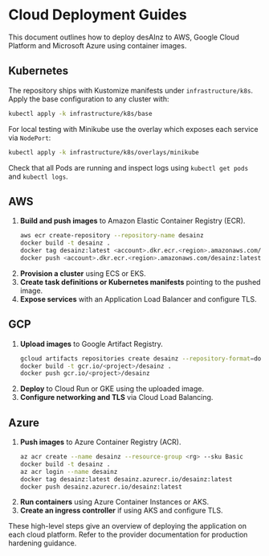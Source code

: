 # Cloud Deployment Guides

This document outlines how to deploy desAInz to AWS, Google Cloud Platform and Microsoft Azure using container images.

## Kubernetes

The repository ships with Kustomize manifests under `infrastructure/k8s`. Apply
the base configuration to any cluster with:

```bash
kubectl apply -k infrastructure/k8s/base
```

For local testing with Minikube use the overlay which exposes each service via
`NodePort`:

```bash
kubectl apply -k infrastructure/k8s/overlays/minikube
```

Check that all Pods are running and inspect logs using `kubectl get pods` and
`kubectl logs`.

## AWS

1. **Build and push images** to Amazon Elastic Container Registry (ECR).
   ```bash
   aws ecr create-repository --repository-name desainz
   docker build -t desainz .
   docker tag desainz:latest <account>.dkr.ecr.<region>.amazonaws.com/desainz:latest
   docker push <account>.dkr.ecr.<region>.amazonaws.com/desainz:latest
   ```
2. **Provision a cluster** using ECS or EKS.
3. **Create task definitions or Kubernetes manifests** pointing to the pushed image.
4. **Expose services** with an Application Load Balancer and configure TLS.

## GCP

1. **Upload images** to Google Artifact Registry.
   ```bash
   gcloud artifacts repositories create desainz --repository-format=docker --location=<region>
   docker build -t gcr.io/<project>/desainz .
   docker push gcr.io/<project>/desainz
   ```
2. **Deploy** to Cloud Run or GKE using the uploaded image.
3. **Configure networking and TLS** via Cloud Load Balancing.

## Azure

1. **Push images** to Azure Container Registry (ACR).
   ```bash
   az acr create --name desainz --resource-group <rg> --sku Basic
   docker build -t desainz .
   az acr login --name desainz
   docker tag desainz:latest desainz.azurecr.io/desainz:latest
   docker push desainz.azurecr.io/desainz:latest
   ```
2. **Run containers** using Azure Container Instances or AKS.
3. **Create an ingress controller** if using AKS and configure TLS.

These high-level steps give an overview of deploying the application on each cloud platform. Refer to the provider documentation for production hardening guidance.
